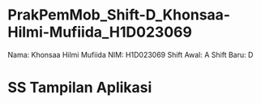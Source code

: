 # PrakPemMob_Shift-D_Khonsaa-Hilmi-Mufiida_H1D023069

Nama: Khonsaa Hilmi Mufiida
NIM: H1D023069
Shift Awal: A
Shift Baru: D

# SS Tampilan Aplikasi

